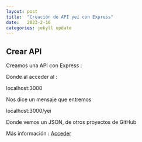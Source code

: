 ```yaml
---
layout: post
title:  "Creación de API yei con Express"
date:   2023-2-16
categories: jekyll update
---
```


## Crear API

Creamos una API con Express :

Donde al acceder al :

localhost:3000

Nos dice un mensaje que entremos

localhost:3000/yei

Donde vemos un JSON, de otros proyectos de GitHub


Más información : <a href="https://github.com/TripleYei/api_express">Acceder</a>



